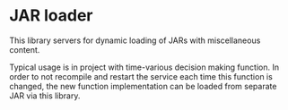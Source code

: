 JAR loader
=============

This library servers for dynamic loading of JARs with miscellaneous content.

Typical usage is in project with time-various decision making function. In order to not recompile and restart the service each time this function is changed, the new function implementation can be loaded from separate JAR via this library.
